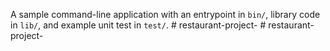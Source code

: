 A sample command-line application with an entrypoint in `bin/`, library code
in `lib/`, and example unit test in `test/`.
#   r e s t a u r a n t - p r o j e c t -  
 #   r e s t a u r a n t - p r o j e c t -  
 
